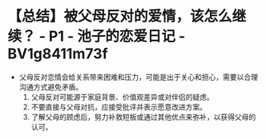 # 【总结】被父母反对的爱情，该怎么继续？ - P1 - 池子的恋爱日记 - BV1g8411m73f

-   父母反对恋情会给关系带来困难和压力，可能是出于关心和担心，需要以合理沟通方式避免矛盾。
    1.  父母反对可能源于家庭背景、价值观差异或对伴侣的疑虑。
    2.  不要直接与父母对抗，应接受批评并表示愿意改进方案。
    3.  了解父母的顾虑后，努力补救短板或通过其他优点来弥补，以获得父母的认可。